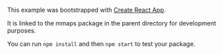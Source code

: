 This example was bootstrapped with [Create React App](https://github.com/facebook/create-react-app).

It is linked to the mmaps package in the parent directory for development purposes.

You can run `npm install` and then `npm start` to test your package.
